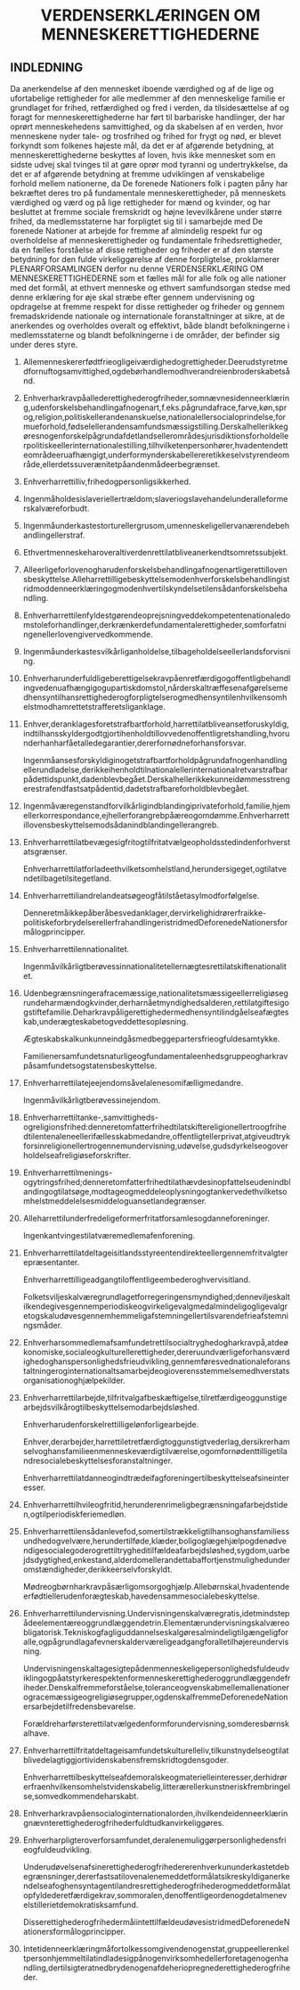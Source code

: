 <h1 align='center'>VERDENSERKLÆRINGEN OM MENNESKERETTIGHEDERNE</h1>
<h2>INDLEDNING</h2>
<p>Da anerkendelse af den mennesket iboende værdighed og af de lige og ufortabelige rettigheder for alle medlemmer af den menneskelige familie er grundlaget for frihed, retfærdighed og fred i verden,
da tilsidesættelse af og foragt for menneskerettighederne har ført til barbariske handlinger, der har oprørt menneskehedens samvittighed, og da skabelsen af en verden, hvor menneskene nyder tale- og trosfrihed og frihed for frygt og nød, er blevet forkyndt som folkenes højeste mål,
da det er af afgørende betydning, at menneskerettighederne beskyttes af loven, hvis ikke mennesket som en sidste udvej skal tvinges til at gøre oprør mod tyranni og undertrykkelse,
da det er af afgørende betydning at fremme udviklingen af venskabelige forhold mellem nationerne,
da De forenede Nationers folk i pagten påny har bekræftet deres tro på fundamentale menneskerettigheder, på menneskets værdighed og værd og på lige rettigheder for mænd og kvinder, og har besluttet at fremme sociale fremskridt og højne levevilkårene under større frihed,
da medlemsstaterne har forpligtet sig til i samarbejde med De forenede Nationer at arbejde for fremme af almindelig respekt fur og overholdelse af menneskerettigheder og fundamentale frihedsrettigheder,
da en fælles forståelse af disse rettigheder og friheder er af den største betydning for den fulde virkeliggørelse af denne forpligtelse,
proklamerer
PLENARFORSAMLINGEN
derfor nu denne VERDENSERKLÆRING OM MENNESKERETTIGHEDERNE som et fælles mål for alle folk og alle nationer med det formål, at ethvert menneske og ethvert samfundsorgan stedse med denne erklæring for øje skal stræbe efter gennem undervisning og opdragelse at fremme respekt for disse rettigheder og friheder og gennem fremadskridende nationale og internationale foranstaltninger at sikre, at de anerkendes og overholdes overalt og effektivt, både blandt befolkningerne i medlemsstaterne og blandt befolkningerne i de områder, der befinder sig under deres styre.</p>
<ol>
  <li>
    <p>Allemenneskererfødtfrieogligeiværdighedogrettigheder.Deerudstyretmedfornuftogsamvittighed,ogdebørhandlemodhverandreienbroderskabetsånd.</p>
  </li>
  <li>
    <p>Enhverharkravpåallederettighederogfriheder,somnævnesidenneerklæring,udenforskelsbehandlingafnogenart,f.eks.pågrundafrace,farve,køn,sprog,religion,politiskellerandenanskuelse,nationalellersocialoprindelse,formueforhold,fødselellerandensamfundsmæssigstilling.Derskalhellerikkegøresnogenforskelpågrundafdetlandsellerområdesjurisdiktionsforholdellerpolitiskeellerinternationalestilling,tilhvilketenpersonhører,hvadentendetteområdeeruafhængigt,underformynderskabellereretikkeselvstyrendeområde,ellerdetssuverænitetpåandenmådeerbegrænset.</p>
  </li>
  <li>
    <p>Enhverharrettilliv,frihedogpersonligsikkerhed.</p>
  </li>
  <li>
    <p>Ingenmåholdesislaveriellertrældom;slaveriogslavehandelunderalleformerskalværeforbudt.</p>
  </li>
  <li>
    <p>Ingenmåunderkastestorturellergrusom,umenneskeligellervanærendebehandlingellerstraf.</p>
  </li>
  <li>
    <p>Ethvertmenneskeharoveraltiverdenrettilatbliveanerkendtsomretssubjekt.</p>
  </li>
  <li>
    <p>Alleerligeforlovenogharudenforskelsbehandlingafnogenartligerettillovensbeskyttelse.Alleharrettilligebeskyttelsemodenhverforskelsbehandlingistridmoddenneerklæringogmodenhvertilskyndelsetilensådanforskelsbehandling.</p>
  </li>
  <li>
    <p>Enhverharrettilenfyldestgørendeoprejsningveddekompetentenationaledomstoleforhandlinger,derkrænkerdefundamentalerettigheder,somforfatningenellerlovengivervedkommende.</p>
  </li>
  <li>
    <p>Ingenmåunderkastesvilkårliganholdelse,tilbageholdelseellerlandsforvisning.</p>
  </li>
  <li>
    <p>Enhverharunderfuldligeberettigelsekravpåenretfærdigogoffentligbehandlingvedenuafhængigogupartiskdomstol,nårderskaltræffesenafgørelsemedhensyntilhansrettighederogforpligtelserogmedhensyntilenhvilkensomhelstmodhamrettetstrafferetsliganklage.</p>
  </li>
  <li>
    <p>Enhver,deranklagesforetstrafbartforhold,harrettilatbliveansetforuskyldig,indtilhansskyldergodtgjortihenholdtillovvedenoffentligretshandling,hvorunderhanharfåetalledegarantier,dererfornødneforhansforsvar.</p>
    <p>Ingenmåansesforskyldiginogetstrafbartforholdpågrundafnogenhandlingellerundladelse,derikkeihenholdtilnationalellerinternationalretvarstrafbarpådettidspunkt,dadenblevbegået.Derskalhellerikkekunneidømmesstrengerestrafendfastsatpådentid,dadetstrafbareforholdblevbegået.</p>
  </li>
  <li>
    <p>Ingenmåværegenstandforvilkårligindblandingiprivateforhold,familie,hjemellerkorrespondance,ejhellerforangrebpåæreogomdømme.Enhverharrettillovensbeskyttelsemodsådanindblandingellerangreb.</p>
  </li>
  <li>
    <p>Enhverharrettilatbevægesigfritogtilfritatvælgeopholdsstedindenforhverstatsgrænser.</p>
    <p>Enhverharrettilatforladeethvilketsomhelstland,herundersigeget,ogtilatvendetilbagetilsitegetland.</p>
  </li>
  <li>
    <p>Enhverharrettiliandrelandeatsøgeogfåtilståetasylmodforfølgelse.</p>
    <p>Denneretmåikkepåberåbesvedanklager,dervirkelighidrørerfraikke-politiskeforbrydelserellerfrahandlingeristridmedDeforenedeNationersformålogprincipper.</p>
  </li>
  <li>
    <p>Enhverharrettilennationalitet.</p>
    <p>Ingenmåvilkårligtberøvessinnationalitetellernægtesrettilatskiftenationalitet.</p>
  </li>
  <li>
    <p>Udenbegrænsningerafracemæssige,nationalitetsmæssigeellerreligiøsegrundeharmændogkvinder,derharnåetmyndighedsalderen,rettilatgiftesigogstiftefamilie.Deharkravpåligerettighedermedhensyntilindgåelseafægteskab,underægteskabetogveddettesopløsning.</p>
    <p>Ægteskabskalkunkunneindgåsmedbeggepartersfrieogfuldesamtykke.</p>
    <p>Familienersamfundetsnaturligeogfundamentaleenhedsgruppeogharkravpåsamfundetsogstatensbeskyttelse.</p>
  </li>
  <li>
    <p>Enhverharrettilatejeejendomsåvelalenesomifælligmedandre.</p>
    <p>Ingenmåvilkårligtberøvessinejendom.</p>
  </li>
  <li>
    <p>Enhverharrettiltanke-,samvittigheds-ogreligionsfrihed:denneretomfatterfrihedtilatskiftereligionellertroogfrihedtilentenaleneellerifællesskabmedandre,offentligtellerprivat,atgiveudtrykforsinreligionellertrogennemundervisning,udøvelse,gudsdyrkelseogoverholdelseafreligiøseforskrifter.</p>
  </li>
  <li>
    <p>Enhverharrettilmenings-ogytringsfrihed;denneretomfatterfrihedtilathævdesinopfattelseudenindblandingogtilatsøge,modtageogmeddeleoplysningogtankervedethvilketsomhelstmeddelelsesmiddeloguansetlandegrænser.</p>
  </li>
  <li>
    <p>Alleharrettilunderfredeligeformerfritatforsamlesogdanneforeninger.</p>
    <p>Ingenkantvingestilatværemedlemafenforening.</p>
  </li>
  <li>
    <p>Enhverharrettilatdeltageisitlandsstyreentendirekteellergennemfritvalgterepræsentanter.</p>
    <p>Enhverharrettilligeadgangtiloffentligeembederoghvervisitland.</p>
    <p>Folketsviljeskalværegrundlagetforregeringensmyndighed;denneviljeskaltilkendegivesgennemperiodiskeogvirkeligevalgmedalmindeligogligevalgretogskaludøvesgennemhemmeligafstemningellertilsvarendefrieafstemningsmåder.</p>
  </li>
  <li>
    <p>Enhverharsommedlemafsamfundetrettilsocialtryghedogharkravpå,atdeøkonomiske,socialeogkulturellerettigheder,dereruundværligeforhansværdighedoghanspersonlighedsfrieudvikling,gennemføresvednationaleforanstaltningeroginternationaltsamarbejdeogioverensstemmelsemedhverstatsorganisationoghjælpekilder.</p>
  </li>
  <li>
    <p>Enhverharrettilarbejde,tilfritvalgafbeskæftigelse,tilretfærdigeoggunstigearbejdsvilkårogtilbeskyttelsemodarbejdsløshed.</p>
    <p>Enhverharudenforskelrettilligelønforligearbejde.</p>
    <p>Enhver,derarbejder,harrettiletretfærdigtoggunstigtvederlag,dersikrerhamselvoghansfamilieenmenneskeværdigtilværelse,ogomfornødenttilligetilandresocialebeskyttelsesforanstaltninger.</p>
    <p>Enhverharrettilatdanneogindtrædeifagforeningertilbeskyttelseafsineinteresser.</p>
  </li>
  <li>
    <p>Enhverharrettilhvileogfritid,herunderenrimeligbegrænsningafarbejdstiden,ogtilperiodiskferiemedløn.</p>
  </li>
  <li>
    <p>Enhverharrettilensådanlevefod,somertilstrækkeligtilhansoghansfamiliessundhedogvelvære,herundertilføde,klæder,boligoglægehjælpogdenødvendigesocialegoderogrettiltrygheditilfældeafarbejdsløshed,sygdom,uarbejdsdygtighed,enkestand,alderdomellerandettabaffortjenstmulighedunderomstændigheder,derikkeerselvforskyldt.</p>
    <p>Mødreogbørnharkravpåsærligomsorgoghjælp.Allebørnskal,hvadentendeerfødtiellerudenforægteskab,havedensammesocialebeskyttelse.</p>
  </li>
  <li>
    <p>Enhverharrettilundervisning.Undervisningenskalværegratis,idetmindstepådeelementæreoggrundlæggendetrin.Elementærundervisningskalværeobligatorisk.Tekniskogfagliguddannelseskalgøresalmindeligtilgængeligforalle,ogpågrundlagafevnerskalderværeligeadgangforalletilhøjereundervisning.</p>
    <p>Undervisningenskaltagesigtepådenmenneskeligepersonlighedsfuldeudviklingogpåatstyrkerespektenformenneskerettighederoggrundlæggendefriheder.Denskalfremmeforståelse,toleranceogvenskabmellemallenationerogracemæssigeogreligiøsegrupper,ogdenskalfremmeDeforenedeNationersarbejdetilfredensbevarelse.</p>
    <p>Forældreharførsterettilatvælgedenformforundervisning,somderesbørnskalhave.</p>
  </li>
  <li>
    <p>Enhverharrettilfritatdeltageisamfundetskulturelleliv,tilkunstnydelseogtilatblivedelagtiggjortividenskabensfremskridtogdensgoder.</p>
    <p>Enhverharrettilbeskyttelseafdemoralskeogmaterielleinteresser,derhidrørerfraenhvilkensomhelstvidenskabelig,litterærellerkunstneriskfrembringelse,somvedkommendeharskabt.</p>
  </li>
  <li>
    <p>Enhverharkravpåensocialoginternationalorden,ihvilkendeidenneerklæringnævnterettighederogfrihederfuldtudkanvirkeliggøres.</p>
  </li>
  <li>
    <p>Enhverharpligteroverforsamfundet,deralenemuliggørpersonlighedensfrieogfuldeudvikling.</p>
    <p>Underudøvelsenafsinerettighederogfrihedererenhverkununderkastetdebegrænsninger,dererfastsatilovenalenemeddetformålatsikreskyldiganerkendelseafoghensyntagentilandresrettighederogfrihederogmeddetformålatopfyldederetfærdigekrav,sommoralen,denoffentligeordenogdetalmenevelstillerietdemokratisksamfund.</p>
    <p>DisserettighederogfrihedermåiintettilfældeudøvesistridmedDeforenedeNationersformålogprincipper.</p>
  </li>
  <li>
    <p>Intetidenneerklæringmåfortolkessomgivendenogenstat,gruppeellerenkeltpersonhjemmeltilatindladesigpånogenvirksomhedellerforetagenogenhandling,dertilsigteratnedbrydenogenafdeheriopregnederettighederogfriheder.</p>
  </li>
</ol>
